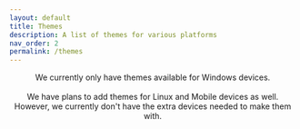 ```yaml
---
layout: default
title: Themes
description: A list of themes for various platforms
nav_order: 2
permalink: /themes
---
```


<div class="card">
  <div class="container">
    <p class="text-small Note" style="text-align:center">We currently only have themes available for Windows devices.
    <br /><br />We have plans to add themes for Linux and Mobile devices as well. However, we currently don't have the extra devices needed to make them with.</p>
    <br />
  </div>
</div>